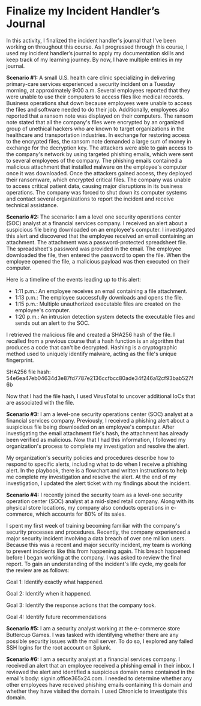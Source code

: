 # Finalize my Incident Handler’s Journal
In this activity, I finalized the incident handler's journal that I've been working on throughout this course. 
As I progressed through this course, I used my incident handler’s journal to apply my documentation skills and keep track of my learning journey. By now, I have multiple entries in my journal.

**Scenario #1:**
A small U.S. health care clinic specializing in delivering primary-care services experienced a security incident on a Tuesday morning, at approximately 9:00 a.m. Several employees reported that they were unable to use their computers to access files like medical records. Business operations shut down because employees were unable to access the files and software needed to do their job.
Additionally, employees also reported that a ransom note was displayed on their computers. The ransom note stated that all the company's files were encrypted by an organized group of unethical hackers who are known to target organizations in the healthcare and transportation industries. In exchange for restoring access to the encrypted files, the ransom note demanded a large sum of money in exchange for the decryption key.
The attackers were able to gain access to the company's network by using targeted phishing emails, which were sent to several employees of the company. The phishing emails contained a malicious attachment that installed malware on the employee's computer once it was downloaded.
Once the attackers gained access, they deployed their ransomware, which encrypted critical files. The company was unable to access critical patient data, causing major disruptions in its business operations. The company was forced to shut down its computer systems and contact several organizations to report the incident and receive technical assistance.

**Scenario #2:**
The scenario:
I am a level one security operations center (SOC) analyst at a financial services company. I received an alert about a suspicious file being downloaded on an employee's computer. 
I investigated this alert and discovered that the employee received an email containing an attachment. The attachment was a password-protected spreadsheet file. The spreadsheet's password was provided in the email. The employee downloaded the file, then entered the password to open the file. When the employee opened the file, a malicious payload was then executed on their computer. 

Here is a timeline of the events leading up to this alert:
- 1:11 p.m.: An employee receives an email containing a file attachment.
- 1:13 p.m.: The employee successfully downloads and opens the file.
- 1:15 p.m.: Multiple unauthorized executable files are created on the employee's computer.
- 1:20 p.m.: An intrusion detection system detects the executable files and sends out an alert to the SOC.

I retrieved the malicious file and created a SHA256 hash of the file. I recalled from a previous course that a hash function is an algorithm that produces a code that can't be decrypted. Hashing is a cryptographic method used to uniquely identify malware, acting as the file's unique fingerprint.

SHA256 file hash: 54e6ea47eb04634d3e87fd7787e2136ccfbcc80ade34f246a12cf93bab527f6b

Now that I had the file hash, I used VirusTotal to uncover additional IoCs that are associated with the file.

**Scenario #3:**
I am a level-one security operations center (SOC) analyst at a financial services company. Previously, I received a phishing alert about a suspicious file being downloaded on an employee's computer. After investigating the email attachment file's hash, the attachment has already been verified as malicious. Now that I had this information, I followed my organization's process to complete my investigation and resolve the alert.

My organization's security policies and procedures describe how to respond to specific alerts, including what to do when I receive a phishing alert. 
In the playbook, there is a flowchart and written instructions to help me complete my investigation and resolve the alert. At the end of my investigation, I updated the alert ticket with my findings about the incident.

**Scenario #4:** 
I recently joined the security team as a level-one security operation center (SOC) analyst at a mid-sized retail company. Along with its physical store locations, my company also conducts operations in e-commerce, which accounts for 80% of its sales.

I spent my first week of training becoming familiar with the company's security processes and procedures. Recently, the company experienced a major security incident involving a data breach of over one million users. Because this was a recent and major security incident, my team is working to prevent incidents like this from happening again. This breach happened before I began working at the company. I was asked to review the final report.
To gain an understanding of the incident's life cycle, my goals for the review are as follows:

Goal 1: Identify exactly what happened.

Goal 2: Identify when it happened. 

Goal 3: Identify the response actions that the company took.

Goal 4: Identify future recommendations

**Scenario #5:**
I am a security analyst working at the e-commerce store Buttercup Games. I was tasked with identifying whether there are any possible security issues with the mail server. To do so, I explored any failed SSH logins for the root account on Splunk. 

**Scenario #6:**
I am a security analyst at a financial services company. I received an alert that an employee received a phishing email in their inbox. I reviewed the alert and identified a suspicious domain name contained in the email's body: signin.office365x24.com. I needed to determine whether any other employees have received phishing emails containing this domain and whether they have visited the domain. I used Chronicle to investigate this domain.
